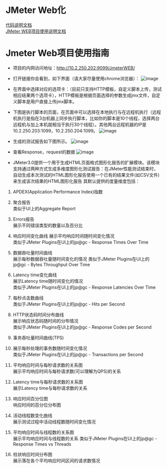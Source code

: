 # JMeter Web化

[代码说明文档](https://github.com/haifeiWu/YOUSONG/blob/master/%E4%BB%A3%E7%A0%81%E8%AF%B4%E6%98%8E%E6%96%87%E6%A1%A3.md)  
[JMeter WEB项目使用说明文档](https://github.com/haifeiWu/YOUSONG/blob/master/Jmeter%20Web%E9%A1%B9%E7%9B%AE%E4%BD%BF%E7%94%A8%E6%8C%87%E5%8D%97.md)  

# Jmeter Web项目使用指南

- 项目的内网访问地址：http://10.2.250.202:9099/JmeterWEB/
- 打开链接你会看到，如下界面（请大家尽量使用chrome浏览器）：
![image](http://of9xsczb1.bkt.clouddn.com/JMeterWEB1.png)
- 在界面中选择对应的选项卡：（目前只支持HTTP模板，自定义脚本上传，测试相应结果两个选项卡），HTTP模板是根据页面选择的参数生成jmx文件，自定义脚本是用户直接上传jmx脚本。
- 下图是执行脚本的页面，在页面中可以选择在本地执行与在远程机执行（远程机执行是指在3台机器上同步执行脚本，比如你的脚本是10个线程，选择两台远程机与加上本机就相当于执行30个线程）。其他两台远程机器的IP是10.2.250.203:1099，10.2.250.204:1099。
![image](http://of9xsczb1.bkt.clouddn.com/JMeterWEB2.png)
- 生成的测试报告如下图所示。
![image](http://of9xsczb1.bkt.clouddn.com/JMeterWEB3.png)
- 查看Response，request的数据
![image](http://of9xsczb1.bkt.clouddn.com/JMeterWEB4.png)

- JMeter3.0提供一个用于生成HTML页面格式图形化报告的扩展模块。该模块支持通过两种方式生成多维度图形化测试报告：在JMeter性能测试结束时，自动生成本次测试的HTML图形化报告使用一个已有的结果文件(如CSV文件)来生成该次结果的HTML图形化报告
其默认提供的度量维度包括：
1. APDEX(Application Performance Index)指数
2.	聚合报告  
类似于UI上的Aggregate Report

3. Errors报告  
展示不同错误类型的数量以及百分比
4. 响应时间变化曲线
展示平均响应时间随时间变化情况  
类似于JMeter Plugins在UI上的jp@gc - Response Times Over Time
5. 数据吞吐量时间曲线  
展示每秒数据吞吐量随时间变化的情况
类似于JMeter Plugins在UI上的jp@gc - Bytes Throughput Over Time
6. Latency time变化曲线  
展示Latency time随时间变化的情况  
类似于JMeter Plugins在UI上的jp@gc - Response Latencies Over Time
7. 每秒点击数曲线  
类似于JMeter Plugins在UI上的jp@gc - Hits per Second
8. HTTP状态码时间分布曲线  
展示响应状态码随时间的分布情况  
类似于JMeter Plugins在UI上的jp@gc - Response Codes per Second
9. 事务吞吐量时间曲线(TPS)  
10. 展示每秒处理的事务数随时间变化情况  
类似于JMeter Plugins在UI上的jp@gc - Transactions per Second
11. 平均响应时间与每秒请求数的关系图  
展示平均响应时间与每秒请求数(可以理解为QPS)的关系
12. Latency time与每秒请求数的关系图  
展示Latency time与每秒请求数的关系  
13. 响应时间百分位图  
响应时间的百分位分布图
14. 活动线程数变化曲线  
展示测试过程中活动线程数随时间变化情况
15. 平均响应时间与线程数的关系图  
展示平均响应时间与线程数的关系
类似于JMeter Plugins在UI上的jp@gc - Response Times vs Threads
16. 柱状响应时间分布图  
展示落在各个平均响应时间区间的请求数情况
